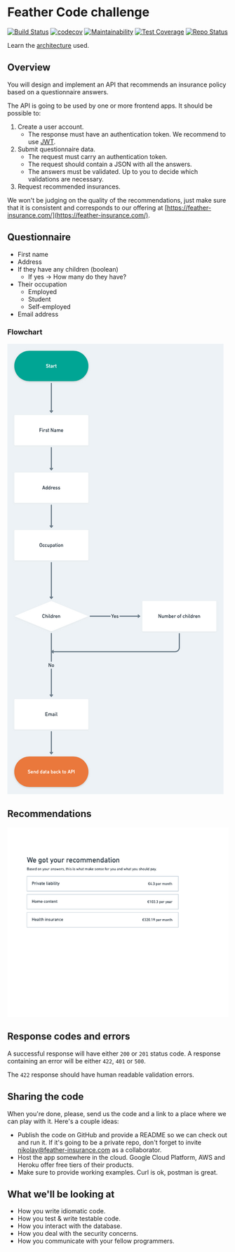 # Feather Code challenge

[![Build Status](https://travis-ci.com/Dmitry-N-Medvedev/feather.svg?branch=main)](https://travis-ci.com/Dmitry-N-Medvedev/feather)
[![codecov](https://codecov.io/gh/Dmitry-N-Medvedev/feather/branch/main/graph/badge.svg?token=PH5OAA05B7)](https://codecov.io/gh/Dmitry-N-Medvedev/feather)
[![Maintainability](https://api.codeclimate.com/v1/badges/0ab746b4da8106b04dc2/maintainability)](https://codeclimate.com/github/Dmitry-N-Medvedev/feather/maintainability)
[![Test Coverage](https://api.codeclimate.com/v1/badges/0ab746b4da8106b04dc2/test_coverage)](https://codeclimate.com/github/Dmitry-N-Medvedev/feather/test_coverage)
[![Repo Status](https://apis.deepjyoti30.dev/repostatus/badge?repo=Dmitry-N-Medvedev/feather&style=flat)](https://github.com/Dmitry-N-Medvedev/feather)

Learn the [architecture](docs/ARCHITECTURE.md) used.

## Overview

You will design and implement an API that recommends an insurance policy based on a questionnaire answers. 

The API is going to be used by one or more frontend apps. It should be possible to:

1. Create a user account.
    - The response must have an authentication token. We recommend to use [JWT](https://jwt.io/).
2. Submit questionnaire data.
    - The request must carry an authentication token.
    - The request should contain a JSON with all the answers.
    - The answers must be validated. Up to you to decide which validations are necessary.
3. Request recommended insurances.

We won't be judging on the quality of the recommendations, just make sure that it is consistent and corresponds to our offering at [https://feather-insurance.com/](https://feather-insurance.com/).

## Questionnaire

- First name
- Address
- If they have any children (boolean)
  - If yes → How many do they have?
- Their occupation
  - Employed
  - Student
  - Self-employed
- Email address

### Flowchart

![flowchart](docs/images/questionnaire.png)

## Recommendations

![recommendations](docs/images/recommendations.png)

## Response codes and errors

A successful response will have either `200` or `201` status code. A response containing an error will be either `422`, `401` or `500`.

The `422` response should have human readable validation errors.

## Sharing the code

When you're done, please, send us the code and a link to a place where we can play with it. Here's a couple ideas:

- Publish the code on GitHub and provide a README so we can check out and run it. If it's going to be a private repo, don't forget to invite nikolay@feather-insurance.com as a collaborator.
- Host the app somewhere in the cloud. Google Cloud Platform, AWS and Heroku offer free tiers of their products.
- Make sure to provide working examples. Curl is ok, postman is great.

## What we'll be looking at

- How you write idiomatic code.
- How you test & write testable code.
- How you interact with the database.
- How you deal with the security concerns.
- How you communicate with your fellow programmers.
